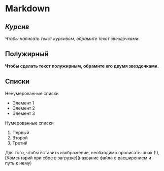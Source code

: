 # Markdown

## *Курсив*

*Чтобы написать текст курсивом, обрамите текст звездочками*.

## **Полужирный**

**Чтобы сделать текст полужирным, обрамите его двумя звездочками.**

## Списки

Ненумерованные списки

* Элемент 1
* Элемент 2
* Элемент 3

Нумерованные списки

1. Первый
2. Второй
3. Третий



Для того, чтобы вставить изображение, необходимо прописать: знак (!),[Коментарий при сбое в загрузке](название файла с расширением и путь к нему)
